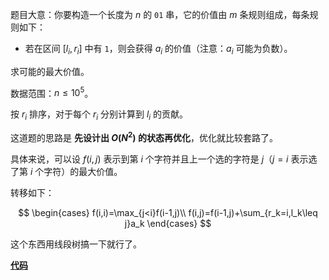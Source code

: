 题目大意：你要构造一个长度为 $n$ 的 `01` 串，它的价值由 $m$ 条规则组成，每条规则如下：
+ 若在区间 $[l_i,r_i]$ 中有 `1`，则会获得 $a_i$ 的价值（注意：$a_i$ 可能为负数）。

求可能的最大价值。

数据范围：$n\leq 10^5$。

按 $r_i$ 排序，对于每个 $r_i$ 分别计算到 $l_i$ 的贡献。

这道题的思路是 **先设计出 $O(N^2)$ 的状态再优化**，优化就比较套路了。

具体来说，可以设 $f(i,j)$ 表示到第 $i$ 个字符并且上一个选的字符是 $j$（$j=i$ 表示选了第 $i$ 个字符）的最大价值。

转移如下：

$$
\begin{cases}
f(i,i)=\max_{j<i}f(i-1,j)\\
f(i,j)=f(i-1,j)+\sum_{r_k=i,l_k\leq j}a_k
\end{cases}
$$

这个东西用线段树搞一下就行了。

**[代码](https://atcoder.jp/contests/dp/submissions/33892793)**